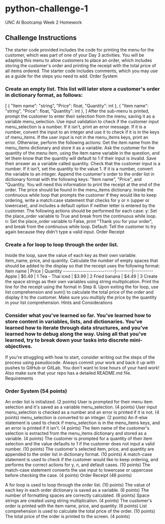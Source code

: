 # python-challenge-1
UNC AI Bootcamp Week 2 Homework 

## Challenge Instructions

The starter code provided includes the code for printing the menu for the customer, which was part of one of your Day 3 activities. You will be adapting this menu to allow customers to place an order, which includes storing the customer's order and printing the receipt with the total price of all items ordered. The starter code includes comments, which you may use as a guide for the steps you need to add.
Order System

### Create an empty list. This list will later store a customer's order in dictionary format, as follows:
[
  {
    "Item name": "string",
    "Price": float,
    "Quantity": int
  },
  {
    "Item name": "string",
    "Price": float,
    "Quantity": int
  },
]
After the sub-menu is printed, prompt the customer to enter their selection from the menu, saving it as a variable menu_selection.
Use input validation to check if the customer input menu_selection is a number. If it isn't, print an error message. If it is a number, convert the input to an integer and use it to check if it is in the keys of menu_items.
If the user input is not in the menu_items keys, print an error. Otherwise, perform the following actions:
Get the item name from the menu_items dictionary and store it as a variable.
Ask the customer for the quantity of the menu item, using the item name variable in the question, and let them know that the quantity will default to 1 if their input is invalid. Save their answer as a variable called quantity.
Check that the customer input is a number. If it isn't, set the quantity to the value 1. If it is a number, convert the variable to an integer.
Append the customer's order to the order list in dictionary format with the following keys: "Item name", "Price", and "Quantity. You will need this information to print the receipt at the end of the order. The price should be found in the menu_items dictionary.
Inside the continuous while loop that prompts the customer if they would like to keep ordering, write a match:case statement that checks for y or n (upper or lowercase), and includes a default option if neither letter is entered by the customer. The following actions should be performed for each case:
y: Set the place_order variable to True and break from the continuous while loop.
n: Set the place_order variable to False, print "Thank you for your order", and break from the continuous while loop.
Default: Tell the customer to try again because they didn't type a valid input.
Order Receipt

### Create a for loop to loop through the order list.
Inside the loop, save the value of each key as their own variable: item_name, price, and quantity.
Calculate the number of empty spaces that should be added to the display so that the receipt uses the following format:
Item name                 | Price  | Quantity
--------------------------|--------|----------
Apple                     | $0.49  | 1
Tea - Thai iced           | $3.99  | 2
Fried banana              | $4.49  | 3
Create the space strings as their own variables using string multiplication.
Print the line for the receipt using the format in Step 8.
Upon exiting the for loop, use list comprehension and sum() to calculate the total price of the order and display it to the customer. Make sure you multiply the price by the quantity in your list comprehension.
Hints and Considerations

### Consider what you've learned so far. You’ve learned how to store content in variables, lists, and dictionaries. You’ve learned how to iterate through data structures, and you’ve learned how to debug along the way. Using all that you've learned, try to break down your tasks into discrete mini-objectives.
If you're struggling with how to start, consider writing out the steps of the process using pseudocode.
Always commit your work and back it up with pushes to GitHub or GitLab. You don't want to lose hours of your hard work! Also make sure that your repo has a detailed README.md file.
Requirements

### Order System (54 points)

An order list is initialized. (2 points)
User is prompted for their menu item selection and it's saved as a variable menu_selection. (4 points)
User input menu_selection is checked as a number and an error is printed if it is not. (4 points)
menu_selection is converted to an integer. (2 points)
An if-else statement is used to check if menu_selection is in the menu_items keys, and an error is printed if it isn't. (4 points)
The item name of the customer's selection is extracted from the menu_items dictionary and stored as a variable. (4 points)
The customer is prompted for a quantity of their item selection and the value defaults to 1 if the customer does not input a valid number. (10 points)
The customer's selected item, price, and quantity are appended to the order list in dictionary format. (10 points)
A match-case statement is used to check if the customer would like to keep ordering, and performs the correct actions for y, n, and default cases. (10 points)
The match-case statement converts the use input to lowercase or uppercase before checking the case. (4 points)
Order Receipt (46 points)

A for loop is used to loop through the order list. (10 points)
The value of each key in each order dictionary is saved as a variable. (6 points)
The number of formatting spaces are correctly calculated. (6 points)
Space strings are created using string multiplication. (4 points)
The customer's order is printed with the item name, price, and quantity. (6 points)
List comprehension is used to calculate the total price of the order. (10 points)
The total price of the order is printed to the screen. (4 points)
